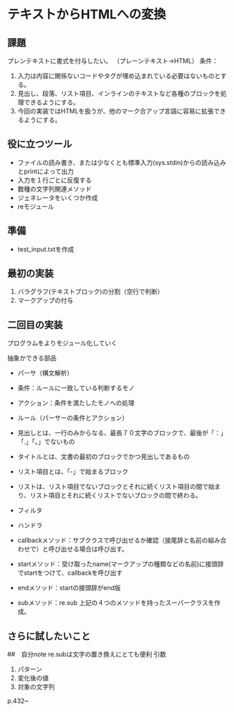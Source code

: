 # テキストからHTMLへの変換

## 課題
プレンテキストに書式を付与したい。
（プレーンテキスト→HTML）
条件：
1. 入力は内容に関係ないコードやタグが埋め込まれている必要はないものとする。
1. 見出し、段落、リスト項目、インラインのテキストなど各種のブロックを処理できるようにする。
1. 今回の実装ではHTMLを扱うが、他のマーク合アップ言語に容易に拡張できるようにする。

## 役に立つツール
- ファイルの読み書き、または少なくとも標準入力(sys.stdin)からの読み込みとprintによって出力
- 入力を１行ごとに反復する
- 数種の文字列関連メソッド
- ジェネレータをいくつか作成
- reモジュール
## 準備
- test_input.txtを作成

## 最初の実装
1. バラグラフ(テキストブロック)の分割（空行で判断）
1. マークアップの付与
## 二回目の実装
プログラムをよりモジュール化していく

抽象かできる部品
- パーサ（構文解析）
 - 条件：ルールに一致している判断するモノ
 - アクション：条件を満たしたモノへの処理
- ルール（パーサーの条件とアクション）
 - 見出しとは、一行のみからなる、最長７０文字のブロックで、最後が「：」「.」「。」でないもの
 - タイトルとは、文書の最初のブロックでかつ見出しであるもの
 - リスト項目とは、「-」で始まるブロック
 - リストは、リスト項目でないブロックとそれに続くリスト項目の間で始まり、リスト項目とそれに続くリストでないブロックの間で終わる。

- フィルタ
- ハンドラ
 - callbackメソッド：サブクラスで呼び出せるか確認（接尾辞と名前の組み合わせで）と呼び出せる場合は呼び出す。
 - startメソッド：受け取ったname(マークアップの種類などの名前)に接頭辞でstartをつけて、callbackを呼び出す
 - endメソッド：startの接頭辞がend版
 - subメソッド：re.sub
 上記の４つのメソッドを持ったスーパークラスを作成。
## さらに試したいこと

##　自分note
re.subは文字の置き換えにとても便利
引数
1. パターン
1. 変化後の値
1. 対象の文字列


p.432~
